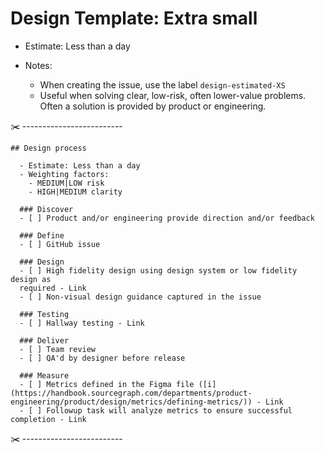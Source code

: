 # Design Template: Extra small

- Estimate: Less than a day
- Notes:

  - When creating the issue, use the label `design-estimated-XS`
  - Useful when solving clear, low-risk, often lower-value problems. Often a solution is provided by product or engineering.

✂️ -------------------------

```markdown:
## Design process

  - Estimate: Less than a day
  - Weighting factors:
    - MEDIUM|LOW risk
    - HIGH|MEDIUM clarity

  ### Discover
  - [ ] Product and/or engineering provide direction and/or feedback

  ### Define
  - [ ] GitHub issue

  ### Design
  - [ ] High fidelity design using design system or low fidelity design as
  required - Link
  - [ ] Non-visual design guidance captured in the issue

  ### Testing
  - [ ] Hallway testing - Link

  ### Deliver
  - [ ] Team review
  - [ ] QA'd by designer before release

  ### Measure
  - [ ] Metrics defined in the Figma file ([i](https://handbook.sourcegraph.com/departments/product-engineering/product/design/metrics/defining-metrics/)) - Link
  - [ ] Followup task will analyze metrics to ensure successful completion - Link
```

✂️ -------------------------
